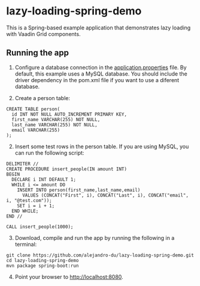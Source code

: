 # lazy-loading-spring-demo

This is a Spring-based example application that demonstrates lazy loading with Vaadin Grid components.

## Running the app

1) Configure a database connection in the
[application.properties](https://github.com/alejandro-du/lazy-loading-spring-demo/blob/master/src/main/resources/application.properties)
file. By default, this example uses a MySQL database. You should include the driver dependency in the pom.xml file if you want
to use a diferent database.

2) Create a person table:
```
CREATE TABLE person(
  id INT NOT NULL AUTO_INCREMENT PRIMARY KEY,
  first_name VARCHAR(255) NOT NULL,
  last_name VARCHAR(255) NOT NULL,
  email VARCHAR(255)
);
```

2) Insert some test rows in the person table. If you are using MySQL, you can run the following script:
```
DELIMITER //
CREATE PROCEDURE insert_people(IN amount INT)
BEGIN
  DECLARE i INT DEFAULT 1;
  WHILE i <= amount DO
    INSERT INTO person(first_name,last_name,email)
      VALUES (CONCAT("First", i), CONCAT("Last", i), CONCAT("email", i, "@test.com"));
    SET i = i + 1;
  END WHILE;
END //

CALL insert_people(1000);
```

3) Download, compile and run the app by running the following in a terminal:
```
git clone https://github.com/alejandro-du/lazy-loading-spring-demo.git
cd lazy-loading-spring-demo
mvn package spring-boot:run
```

4) Point your browser to <http://localhost:8080>.
